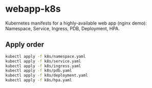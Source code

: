# webapp-k8s
Kubernetes manifests for a highly-available web app (nginx demo): Namespace, Service, Ingress, PDB, Deployment, HPA.

## Apply order
```bash
kubectl apply -f k8s/namespace.yaml
kubectl apply -f k8s/service.yaml
kubectl apply -f k8s/ingress.yaml
kubectl apply -f k8s/pdb.yaml
kubectl apply -f k8s/deployment.yaml
kubectl apply -f k8s/hpa.yaml
